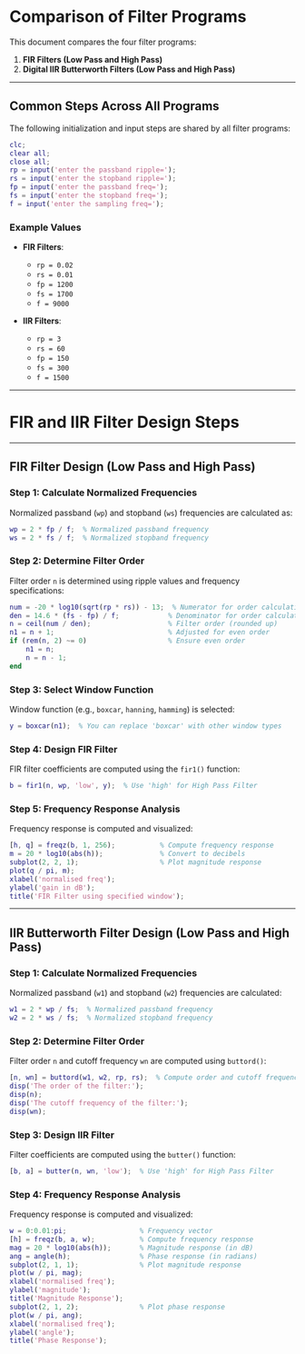 # Comparison of Filter Programs

This document compares the four filter programs:
1. **FIR Filters (Low Pass and High Pass)**
2. **Digital IIR Butterworth Filters (Low Pass and High Pass)**

---

## Common Steps Across All Programs

The following initialization and input steps are shared by all filter programs:

```matlab
clc;
clear all;
close all;
rp = input('enter the passband ripple=');
rs = input('enter the stopband ripple=');
fp = input('enter the passband freq=');
fs = input('enter the stopband freq=');
f = input('enter the sampling freq=');
```

### Example Values
- **FIR Filters**:
  - `rp = 0.02`
  - `rs = 0.01`
  - `fp = 1200`
  - `fs = 1700`
  - `f = 9000`
  
- **IIR Filters**:
  - `rp = 3`
  - `rs = 60`
  - `fp = 150`
  - `fs = 300`
  - `f = 1500`

---

# FIR and IIR Filter Design Steps  

---

## **FIR Filter Design (Low Pass and High Pass)**  

### **Step 1: Calculate Normalized Frequencies**  
Normalized passband (`wp`) and stopband (`ws`) frequencies are calculated as:  
```matlab
wp = 2 * fp / f;  % Normalized passband frequency
ws = 2 * fs / f;  % Normalized stopband frequency
```  

### **Step 2: Determine Filter Order**  
Filter order `n` is determined using ripple values and frequency specifications:  
```matlab
num = -20 * log10(sqrt(rp * rs)) - 13;  % Numerator for order calculation
den = 14.6 * (fs - fp) / f;            % Denominator for order calculation
n = ceil(num / den);                   % Filter order (rounded up)
n1 = n + 1;                            % Adjusted for even order
if (rem(n, 2) ~= 0)                    % Ensure even order
    n1 = n;
    n = n - 1;
end
```  

### **Step 3: Select Window Function**  
Window function (e.g., `boxcar`, `hanning`, `hamming`) is selected:  
```matlab
y = boxcar(n1);  % You can replace 'boxcar' with other window types
```  

### **Step 4: Design FIR Filter**  
FIR filter coefficients are computed using the `fir1()` function:  
```matlab
b = fir1(n, wp, 'low', y);  % Use 'high' for High Pass Filter
```  

### **Step 5: Frequency Response Analysis**  
Frequency response is computed and visualized:  
```matlab
[h, q] = freqz(b, 1, 256);           % Compute frequency response
m = 20 * log10(abs(h));              % Convert to decibels
subplot(2, 2, 1);                    % Plot magnitude response
plot(q / pi, m);
xlabel('normalised freq');
ylabel('gain in dB');
title('FIR Filter using specified window');
```  

---

## **IIR Butterworth Filter Design (Low Pass and High Pass)**  

### **Step 1: Calculate Normalized Frequencies**  
Normalized passband (`w1`) and stopband (`w2`) frequencies are calculated:  
```matlab
w1 = 2 * wp / fs;  % Normalized passband frequency
w2 = 2 * ws / fs;  % Normalized stopband frequency
```  

### **Step 2: Determine Filter Order**  
Filter order `n` and cutoff frequency `wn` are computed using `buttord()`:  
```matlab
[n, wn] = buttord(w1, w2, rp, rs);  % Compute order and cutoff frequency
disp('The order of the filter:');
disp(n);
disp('The cutoff frequency of the filter:');
disp(wn);
```  

### **Step 3: Design IIR Filter**  
Filter coefficients are computed using the `butter()` function:  
```matlab
[b, a] = butter(n, wn, 'low');  % Use 'high' for High Pass Filter
```  

### **Step 4: Frequency Response Analysis**  
Frequency response is computed and visualized:  
```matlab
w = 0:0.01:pi;                  % Frequency vector
[h] = freqz(b, a, w);           % Compute frequency response
mag = 20 * log10(abs(h));       % Magnitude response (in dB)
ang = angle(h);                 % Phase response (in radians)
subplot(2, 1, 1);               % Plot magnitude response
plot(w / pi, mag);
xlabel('normalised freq');
ylabel('magnitude');
title('Magnitude Response');
subplot(2, 1, 2);               % Plot phase response
plot(w / pi, ang);
xlabel('normalised freq');
ylabel('angle');
title('Phase Response');
```  
